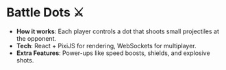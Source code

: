 # Battle Dots ⚔️

- **How it works**: Each player controls a dot that shoots small projectiles at the opponent.
- **Tech**: React + PixiJS for rendering, WebSockets for multiplayer.
- **Extra Features**: Power-ups like speed boosts, shields, and explosive shots.
